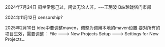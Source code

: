 2024年7月24日
闷坐常思己过，闲谈无论人非。---王玥波 B站玲珑塔门市部

2024年11月12日
censorship?

2025年2月10日
idea中要调整maven，调整为调用本地的maven设置
要对所有的项目生效，需要调整：
File --->
New Projects Setup ---> 
Settings for New Projects...
